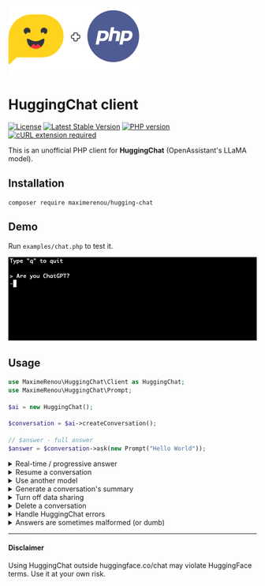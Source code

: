 ![HuggingChat + PHP](logo.png)

# HuggingChat client

[![License](https://img.shields.io/github/license/mashape/apistatus.svg)](https://opensource.org/licenses/MIT)
[![Latest Stable Version](https://img.shields.io/github/v/release/maximerenou/php-hugging-chat)](https://packagist.org/packages/maximerenou/hugging-chat)
[![PHP version](https://img.shields.io/packagist/dependency-v/maximerenou/hugging-chat/php)](https://packagist.org/packages/maximerenou/hugging-chat)
[![cURL extension required](https://img.shields.io/packagist/dependency-v/maximerenou/hugging-chat/ext-curl)](https://packagist.org/packages/maximerenou/hugging-chat)

This is an unofficial PHP client for **HuggingChat** (OpenAssistant's LLaMA model).

## Installation

    composer require maximerenou/hugging-chat

## Demo

Run `examples/chat.php` to test it.

![Prompt Demo](examples/demo.gif)

## Usage

```php
use MaximeRenou\HuggingChat\Client as HuggingChat;
use MaximeRenou\HuggingChat\Prompt;

$ai = new HuggingChat();

$conversation = $ai->createConversation();

// $answer - full answer
$answer = $conversation->ask(new Prompt("Hello World"));
```

<details>
  <summary>Real-time / progressive answer</summary>

You may pass a function as second argument to get real-time progression:

```php
// $current_answer - incomplete answer
// $tokens - last tokens received
$final_answer = $conversation->ask($prompt, function ($current_answer, $tokens) {
    echo $tokens;
});
```

</details> 

<details>
  <summary>Resume a conversation</summary>  

If you want to resume a previous conversation, you can retrieve its identifiers:

```php
// Get current identifiers
$identifiers = $conversation->getIdentifiers();

// ...
// Resume conversation with $identifiers parameter
$conversation = $ai->resumeChatConversation($identifiers);
```

</details> 

<details>
  <summary>Use another model</summary>

You can use a specific model:

```php
$conversation = $ai->createConversation("bigcode/starcoder");
```

Default is OpenAssistant.

</details> 

<details>
  <summary>Generate a conversation's summary</summary>

Useful to give a title to a conversation.

```php
// Question asked: "Who's Einstein?"
// ...
$summary = $conversation->getSummary();
// Result: Famous genius mathematician.
```

</details> 

<details>
  <summary>Turn off data sharing</summary>

HuggingChat share your conversations to improve the model. You can turn on/off data sharing:

```php
$conversation->enableSharing(); // on (default)

$conversation->disableSharing(); // off
```

</details>

<details>
  <summary>Delete a conversation</summary>

```php
$conversation->delete();
```

</details>

<details>
  <summary>Handle HuggingChat errors</summary>

The code throws exceptions when it receives an error from HuggingChat. You can therefore use a try/catch block to handle errors.

</details>

<details>
  <summary>Answers are sometimes malformed (or dumb)</summary>

Answers quality depends on the model you're using.

</details>

---------------------------------------

#### Disclaimer

Using HuggingChat outside huggingface.co/chat may violate HuggingFace terms. Use it at your own risk.
